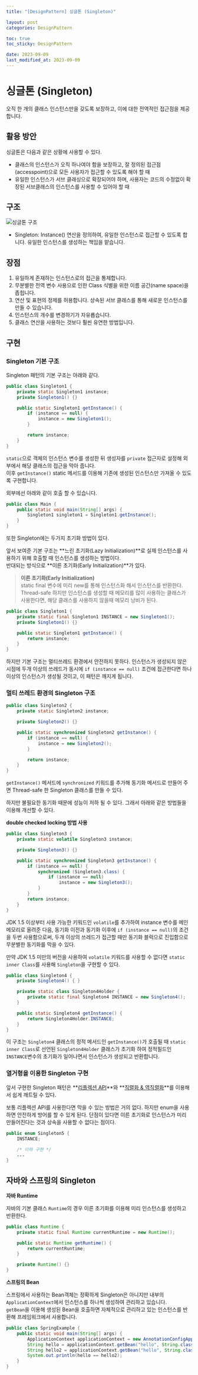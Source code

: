 ```yaml
---
title: "[DesignPattern] 싱글톤 (Singleton)"

layout: post
categories: DesignPattern

toc: true
toc_sticky: DesignPattern

date: 2023-09-09
last_modified_at: 2023-09-09
---
```


# 싱글톤 (Singleton)

오직 한 개의 클래스 인스턴스만을 갖도록 보장하고, 이에 대한 전역적인 접근점을 제공합니다.


## 활용 방안

싱글톤은 다음과 같은 상황에 사용할 수 있다.

- 클래스의 인스턴스가 오직 하나여야 함을 보장하고, 잘 정의된 접근점(accesspoint)으로 모든 사용자가 접근할 수 있도록 해야 할 때
- 유일한 인스턴스가 서브 클래싱으로 확장되어야 하며, 사용자는 코드의 수정없이 확장된 서브클래스의 인스턴스를 사용할 수 있어야 할 때


## 구조

![싱글톤 구조]({{site.url}}/public/image/2023/2023-09/09-singleton.png)

- Singleton: Instance() 연산을 정의하여, 유일한 인스턴스로 접근할 수 있도록 합니다. 유일한 인스턴스를 생성하는 책임을 맡습니다.


## 장점

1. 유일하게 존재하는 인스턴스로의 접근을 통제합니다.
2. 무분별한 전역 변수 사용으로 인한 Class 식별을 위한 이름 공간(name space)을 좁힙니다.
3. 연산 및 표현의 정제를 허용합니다. 상속된 서브 클래스를 통해 새로운 인스턴스를 만들 수 있습니다.
4. 인스턴스의 개수를 변경하기가 자유룝습니다.
5. 클래스 연산을 사용하는 것보다 훨씬 유연한 방법입니다.


## 구현


### Singleton 기본 구조

Singleton 패턴의 기본 구조는 아래와 같다.

```java
public class Singleton1 {
    private static Singleton1 instance;
    private Singleton1() {}

    public static Singleton1 getInstance() {
        if (instance == null) {
            instance = new Singleton1();
        }

        return instance;
    }
}
```

`static`으로 객체의 인스턴스 변수를 생성한 뒤 생성자를 `private` 접근자로 설정해 외부에서 해당 클래스의 접근을 막아 줍니다.<br>
이후 `getInstance()` static 메서드를 이용해 기존에 생성된 인스턴스만 가져올 수 있도록 구현합니다.

외부에선 아래와 같이 호출 할 수 있습니다.

```java
public class Main {
    public static void main(String[] args) {
        Singleton1 singleton1 = Singleton1.getInstance();
    }
}
```

또한 Singleton에는 두가지 초기화 방법이 있다.

앞서 보여준 기본 구조는 **느린 초기화(Lazy Initialization)**로 실제 인스턴스를 사용하기 위해 호출할 때 인스턴스를 생성하는 방법이다.<br>
반대되는 방식으로 **이른 초기화(Early Initialization)**가 있다.

> **이른 초기화(Early Initialization)**<br>
> static final 변수에 미리 new를 통해 인스턴스화 해서 인스턴스를 반환한다.<br>
> Thread-safe 하지만 인스턴스를 생성할 때 메모리를 많이 사용하는 클래스가 사용한다면, 해당 클래스를 사용하지 않을때 메모리 낭비가 된다.


```java
public class Singleton1 {
    private static final Singleton1 INSTANCE = new Singleton1();
    private Singleton1() {}

    public static Singleton1 getInstance() {
        return instance;
    }
}
```

하지만 기본 구조는 멀티쓰레드 환경에서 안전하지 못하다. 인스턴스가 생성되지 않은 시점에 두개 이상의 쓰레드가 동시에 `if (instance == null)` 조건에 접근한다면 하나 이상의 인스턴스가 생성될 것이고, 이 패턴은 깨지게 됩니다.


### 멀티 쓰레드 환경의 Singleton 구조

```java
public class Singleton2 {
    private static Singleton2 instance;

    private Singleton2() {}

    public static synchronized Singleton2 getInstance() {
        if (instance == null) {
            instance = new Singleton2();
        }

        return instance;
    }
}
```

`getInstance()` 메서드에 `synchronized` 키워드를 추가해 동기화 메서드로 만들어 주면 Thread-safe 한 Singleton 클래스를 만들 수 있다.

하지만 불필요한 동기화 때문에 성능이 저하 될 수 있다. 그래서 아래와 같은 방법들을 이용해 개선할 수 있다.

**double checked locking 방법 사용**

```java
public class Singleton3 {
    private static volatile Singleton3 instance;

    private Singleton3() {}

    public static synchronized Singleton3 getInstance() {
        if (instance == null) {
            synchronized (Singleton3.class) {
                if (instance == null)
                    instance = new Singleton3();
            }
        }
        return instance;
    }
}
```

JDK 1.5 이상부터 사용 가능한 키워드인 `volatile`를 추가하여 instance 변수를 메인 메모리로 올려준 다음, 동기화 이전과 동기화 이후에 `if (instance == null)`의 조건을 두번 사용함으로써, 두개 이상의 쓰레드가 접근할 때만 동기화 블럭으로 진입함으로 무분별한 동기화를 막을 수 있다.

만약 JDK 1.5 미만의 버전을 사용하여 `volatile` 키워드를 사용할 수 없다면 `static inner Class`를 사용해 `Singleton`을 구현할 수 있다.

```java
public class Singleton4 {
    private Singleton4() { }

    private static class Singleton4Holder {
        private static final Singleton4 INSTANCE = new Singleton4();
    }

    public static Singleton4 getInstance() {
        return Singleton4Holder.INSTANCE;
    }
}
```

이 구조는 `Singleton4` 클래스의 정적 메서드인 `getInstance()`가 호출될 때 `static inner Class`로 선언된 `Singleton4Holder` 클래스가 초기화 하여 정적필드인 `INSTANCE`변수의 초기화가 일어나면서 인스턴스가 생성되고 반환합니다.


### 열거형을 이용한 Singleton 구현

앞서 구현한 Singleton 패턴은 **[리플렉션 API](https://dh37789.github.io/effectivejava/item03/)**와 **[직렬화 & 역직렬화](https://dh37789.github.io/effectivejava/item89/)**를 이용해서 쉽게 깨트릴 수 있다.

보통 리플렉션 API를 사용한다면 막을 수 있는 방법은 거의 없다. 하지만 enum을 사용하면 안전하게 방어를 할 수 있게 된다. 단점이 있다면 이른 초기화로 인스턴스가 미리 만들어진다는 것과 상속을 사용할 수 없다는 점이다.

```java
public enum Singleton5 {
    INSTANCE;

    /* 이하 구현 */
    ...
}
```


## 자바와 스프링의 Singleton

**자바 Runtime**

자바의 기본 클래스 `Runtime`의 경우 이른 초기화를 이용해 미리 인스턴스를 생성하고 반환한다.

```java
public class Runtime {
    private static final Runtime currentRuntime = new Runtime();

    public static Runtime getRuntime() {
        return currentRuntime;
    }

    private Runtime() {}
}
```

**스프링의 Bean**

스프링에서 사용하는 Bean객체는 정확하게 Singleton은 아니지만 내부의 `ApplicationContext`에서 인스턴스를 하나씩 생성하여 관리하고 있습니다.<br>
`getBean`을 이용해 생성된 Bean을 호출하면 자체적으로 관리하고 있는 인스턴스를 반환해 프레임워크에서 사용합니다.

```java
public class SpringExample {
    public static void main(String[] args) {
        ApplicationContext applicationContext = new AnnotationConfigApplicationContext(SpringConfig.class);
        String hello = applicationContext.getBean("hello", String.class);
        String hello2 = applicationContext.getBean("hello", String.class);
        System.out.println(hello == hello2);
    }
}
```

